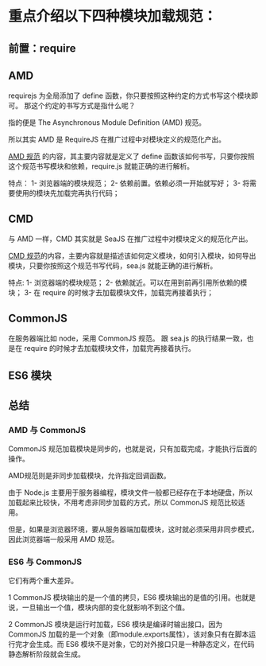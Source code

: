 <!--
 * @Description: 
 * @Autor: hl
 * @Date: 2022-10-11 09:11:32
 * @LastEditors: hl
 * @LastEditTime: 2022-10-11 10:28:54
-->
# 重点介绍以下四种模块加载规范：

## 前置：require


## AMD
requirejs 为全局添加了 define 函数，你只要按照这种约定的方式书写这个模块即可。
那这个约定的书写方式是指什么呢？

指的便是 The Asynchronous Module Definition (AMD) 规范。

所以其实 AMD 是 RequireJS 在推广过程中对模块定义的规范化产出。

 [AMD 规范](https://github.com/amdjs/amdjs-api/wiki/AMD-(%E4%B8%AD%E6%96%87%E7%89%88)) 的内容，其主要内容就是定义了 define 函数该如何书写，只要你按照这个规范书写模块和依赖，require.js 就能正确的进行解析。


 特点：
    1- 浏览器端的模块规范；
    2- 依赖前置。依赖必须一开始就写好；
    3- 将需要使用的模块先加载完再执行代码；

## CMD
与 AMD 一样，CMD 其实就是 SeaJS 在推广过程中对模块定义的规范化产出。

[CMD 规范](https://github.com/seajs/seajs/issues/242)的内容，主要内容就是描述该如何定义模块，如何引入模块，如何导出模块，只要你按照这个规范书写代码，sea.js 就能正确的进行解析。

特点:
    1- 浏览器端的模块规范；
    2- 依赖就近。可以在用到前再引用所依赖的模块；
    3- 在 require 的时候才去加载模块文件，加载完再接着执行；

## CommonJS

在服务器端比如 node，采用 CommonJS 规范。
跟 sea.js 的执行结果一致，也是在 require 的时候才去加载模块文件，加载完再接着执行。

## ES6 模块


## 总结

### AMD 与 CommonJS

CommonJS 规范加载模块是同步的，也就是说，只有加载完成，才能执行后面的操作。

AMD规范则是非同步加载模块，允许指定回调函数。

由于 Node.js 主要用于服务器编程，模块文件一般都已经存在于本地硬盘，所以加载起来比较快，不用考虑非同步加载的方式，所以 CommonJS 规范比较适用。

但是，如果是浏览器环境，要从服务器端加载模块，这时就必须采用非同步模式，因此浏览器端一般采用 AMD 规范。

### ES6 与 CommonJS

它们有两个重大差异。

1 CommonJS 模块输出的是一个值的拷贝，ES6 模块输出的是值的引用。也就是说，一旦输出一个值，模块内部的变化就影响不到这个值。

2 CommonJS 模块是运行时加载，ES6 模块是编译时输出接口。因为 CommonJS 加载的是一个对象（即module.exports属性），该对象只有在脚本运行完才会生成。而 ES6 模块不是对象，它的对外接口只是一种静态定义，在代码静态解析阶段就会生成。
